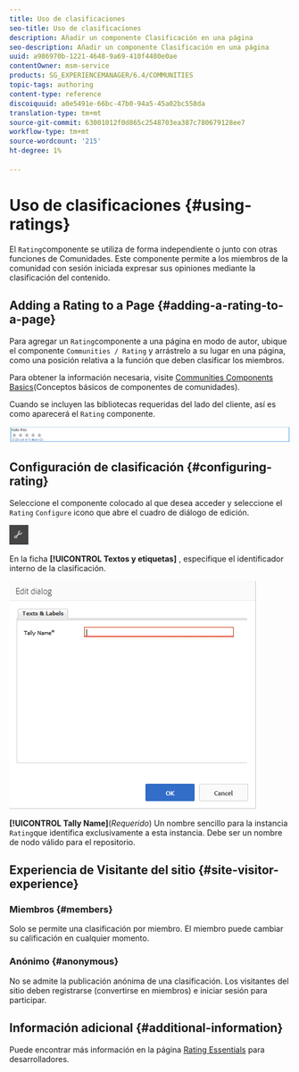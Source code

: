 ```yaml
---
title: Uso de clasificaciones
seo-title: Uso de clasificaciones
description: Añadir un componente Clasificación en una página
seo-description: Añadir un componente Clasificación en una página
uuid: a986970b-1221-4648-9a69-410f4480e0ae
contentOwner: msm-service
products: SG_EXPERIENCEMANAGER/6.4/COMMUNITIES
topic-tags: authoring
content-type: reference
discoiquuid: a0e5491e-66bc-47b0-94a5-45a02bc558da
translation-type: tm+mt
source-git-commit: 63001012f0d865c2548703ea387c780679128ee7
workflow-type: tm+mt
source-wordcount: '215'
ht-degree: 1%

---
```



# Uso de clasificaciones {#using-ratings}

El `Rating`componente se utiliza de forma independiente o junto con otras funciones de Comunidades. Este componente permite a los miembros de la comunidad con sesión iniciada expresar sus opiniones mediante la clasificación del contenido.

## Adding a Rating to a Page {#adding-a-rating-to-a-page}

Para agregar un `Rating`componente a una página en modo de autor, ubique el componente `Communities / Rating` y arrástrelo a su lugar en una página, como una posición relativa a la función que deben clasificar los miembros.

Para obtener la información necesaria, visite [Communities Components Basics](basics.md)(Conceptos básicos de componentes de comunidades).

Cuando se incluyen las bibliotecas [](rating-basics.md#essentials-for-client-side) requeridas del lado del cliente, así es como aparecerá el `Rating` componente.

![chlimage_1-493](assets/chlimage_1-493.png)

## Configuración de clasificación {#configuring-rating}

Seleccione el componente colocado al que desea acceder y seleccione el `Rating` `Configure` icono que abre el cuadro de diálogo de edición.

![chlimage_1-494](assets/chlimage_1-494.png)

En la ficha **[!UICONTROL Textos y etiquetas]** , especifique el identificador interno de la clasificación.

![chlimage_1-495](assets/chlimage_1-495.png)

**[!UICONTROL Tally Name]**(*Requerido*) Un nombre sencillo para la instancia `Rating`que identifica exclusivamente a esta instancia. Debe ser un nombre de nodo válido para el repositorio.

## Experiencia de Visitante del sitio {#site-visitor-experience}

### Miembros {#members}

Solo se permite una clasificación por miembro. El miembro puede cambiar su calificación en cualquier momento.

### Anónimo {#anonymous}

No se admite la publicación anónima de una clasificación. Los visitantes del sitio deben registrarse (convertirse en miembros) e iniciar sesión para participar.

## Información adicional {#additional-information}

Puede encontrar más información en la página [Rating Essentials](rating-basics.md) para desarrolladores.
